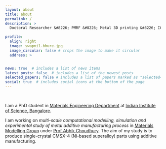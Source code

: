 ```yaml
---
layout: about
title: about
permalink: /
description: >
  Doctoral Researcher &#8226; PMRF &#8226; Metal 3D printing &#8226; ICME &#8226; OpenFOAM

profile:
  align: right
  image: swapnil-bhure.jpg
  image_circular: false # crops the image to make it circular
  address: >


news: true  # includes a list of news items
latest_posts: false  # includes a list of the newest posts
selected_papers: false # includes a list of papers marked as "selected={true}"
social: true  # includes social icons at the bottom of the page
---
```


&nbsp;

I am a PhD student in <a href="https://materials.iisc.ac.in/">Materials Engineering Department</a> at <a href="https://www.iisc.ac.in/">Indian Institute of Science, Bangalore</a>.

I am working on *multi-scale computational modelling, simulation and experimental study of metal additive manufacturing process* in <a href="https://materialsmodellinggroup.github.io/">Materials Modelling Group</a> under <a href="https://www.researchgate.net/profile/Abhik-Choudhury-2/">Prof Abhik Choudhury</a>. The aim of my study is to produce single-crystal CMSX-4 (Ni-based superalloy) parts using additive manufacturing.


